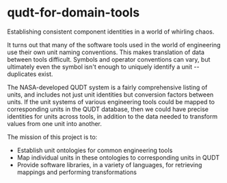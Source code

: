qudt-for-domain-tools
=====================

Establishing consistent component identities in a world of whirling chaos.

It turns out that many of the software tools used in the world of engineering 
use their own unit naming conventions. This makes translation of data between 
tools difficult. Symbols and operator conventions can vary, but ultimately even
the symbol isn't enough to uniquely identify a unit -- duplicates exist.

The NASA-developed QUDT system is a fairly comprehensive listing of units, and
includes not just unit identities but conversion factors between units. If the
unit systems of various engineering tools could be mapped to corresponding units
in the QUDT database, then we could have precise identities for units across
tools, in addition to the data needed to transform values from one unit into
another.

The mission of this project is to:
- Establish unit ontologies for common engineering tools
- Map individual units in these ontologies to corresponding units in QUDT
- Provide software libraries, in a variety of languages, for retrieving mappings
  and performing transformations


